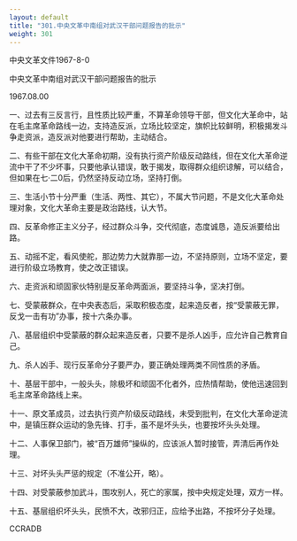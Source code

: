 ```yaml
---
layout: default
title: "301.中央文革中南组对武汉干部问题报告的批示"
weight: 301
---
```


中央文革文件1967-8-0

中央文革中南组对武汉干部问题报告的批示

1967.08.00

一、过去有三反言行，且性质比较严重，不算革命领导干部，但文化大革命中，站在毛主席革命路线一边，支持造反派，立场比较坚定，旗帜比较鲜明，积极揭发斗争走资派，造反派对他要进行帮助，主动结合。

二、有些干部在文化大革命初期，没有执行资产阶级反动路线，但在文化大革命逆流中干了不少坏事，只要他承认错误，敢于揭发，取得群众组织谅解，可以结合，但如果在七·二0后，仍然坚持反动立场，坚持打倒。

三、生活小节十分严重（生活、两性、其它），不属大节问题，不是文化大革命处理对象，文化大革命主要是政治路线，认大节。

四、反革命修正主义分子，经过群众斗争，交代彻底，态度诚恳，造反派要给出路。

五、动摇不定，看风使舵，那边势力大就靠那一边，不坚持原则，立场不坚定，要进行阶级立场教育，使之改正错误。

六、走资派和顽固家伙特别是反革命两面派，要坚持斗争，坚决打倒。

七、受蒙蔽群众，在中央表态后，采取积极态度，起来造反者，按“受蒙蔽无罪，反戈一击有功”办事，按十六条办事。

八、基层组织中受蒙蔽的群众起来造反者，只要不是杀人凶手，应允许自己教育自己。

九、杀人凶手、现行反革命分子要严办，要正确处理两类不同性质的矛盾。

十、基层干部中，一般头头，除极坏和顽固不化者外，应热情帮助，使他迅速回到毛主席革命路线上来。

十一、原文革成员，过去执行资产阶级反动路线，未受到批判，在文化大革命逆流中，是镇压群众运动的急先锋、打手，虽不是坏头头，也要按坏头头处理。

十二、人事保卫部门，被“百万雄师”操纵的，应该派人暂时接管，弄清后再作处理。

十三、对坏头头严惩的规定（不准公开，略）。

十四、对受蒙蔽参加武斗，围攻别人，死亡的家属，按中央规定处理，双方一样。

十五、基层组织坏头头，民愤不大，改邪归正，应给予出路，不按坏分子处理。

CCRADB


